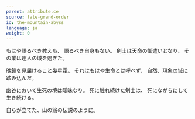 ```yaml
---
parent: attribute.ce
source: fate-grand-order
id: the-mountain-abyss
language: ja
weight: 0
---
```


もはや語るべき教えも、
語るべき自身もない。
剣士は天命の御遣いとなり、
その業は達人の域を過ぎた。

晩鐘を見届けること幾星霜。
それはもはや生命とは呼べず、
自然、現象の域に踏み込んだ。

幽谷において生死の境は曖昧なり。
死に触れ続けた剣士は、
死にながらにして生き続ける。

自らが立てた、山の翁の伝説のように。
